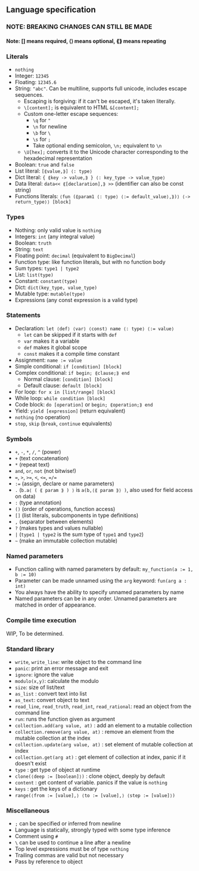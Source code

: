 ## Language specification
### NOTE: BREAKING CHANGES CAN STILL BE MADE
#### Note: [] means required, ⟨⟩ means optional, ⟪⟫ means repeating

### Literals

- `nothing`
- Integer: `12345`
- Floating: `12345.6`
- String: `"abc"`. Can be multiline, supports full unicode, includes escape sequences.
  - Escaping is forgiving: if it can't be escaped, it's taken literally.
  - `\[content];` is equivalent to HTML `&[content];`
  - Custom one-letter escape sequences:
    - `\q` for `"`
    - `\n` for newline
    - `\b` for `\`
    - `\s` for `;`
    - Take optional ending semicolon, `\n;` equivalent to `\n`
  - `\U[hex];` converts it to the Unicode character corresponding to the hexadecimal representation
- Boolean: `true` and `false`
- List literal: `[⟪value,⟫] ⟨: type⟩`
- Dict literal: `{ ⟪key -> value,⟫ } ⟨: key_type -> value_type⟩`
- Data literal: `data<< ⟪[declaration],⟫ >>` (identifier can also be const string)
- Functions literals: `⟨fun (⟪param1 ⟨: type⟩ ⟨:= default_value⟩,⟫)⟩ ⟨-> return_type⟩⟩ [block]`

### Types
- Nothing: only valid value is `nothing`
- Integers: `int` (any integral value)
- Boolean: `truth`
- String: `text`
- Floating point: `decimal` (equivalent to `BigDecimal`)
- Function type: like function literals, but with no function body
- Sum types: `type1 | type2`
- List: `list(type)`
- Constant: `constant(type)`
- Dict: `dict(key_type, value_type)`
- Mutable type: `mutable(type)`
- Expressions (any const expression is a valid type)

### Statements
- Declaration: `let ⟨def⟩ ⟨var⟩ ⟨const⟩ name ⟨: type⟩ ⟨:= value⟩`
  - `let` can be skipped if it starts with `def`
  - `var` makes it a variable
  - `def` makes it global scope
  - `const` makes it a compile time constant
- Assignment: `name := value`
- Simple conditional: `if [condition] [block]`
- Complex conditional: `if begin; ⟪clause;⟫ end`
    - Normal clause: `[condition] [block]`
    - Default clause: `default [block]`
- For loop: `for x in [list/range] [block]`
- While loop: `while condition [block]`
- Code block: `do [operation]` or `begin; ⟪operation;⟫ end`
- Yield: `yield [expression]` (return equivalent)
- `nothing` (no operation)
- `stop`, `skip` (`break`, `continue` equivalents)

### Symbols
- `+`, `-`, `*`, `/`, `^` (power)
- `+` (text concatenation)
- `*` (repeat text)
- `and`, `or`, `not` (not bitwise!)
- `=`, `>`, `>=`, `<`, `<=`, `=/=`
- `:=` (assign, declare or name parameters)
- `.` (`b.a⟨ ( ⟪ param ⟫ ) ⟩` is `a(b,⟨⟪ param ⟫⟩ )`, also used for field access on data)
- `:` (type annotation)
- `()` (order of operations, function access)
- `[]` (list literals, subcomponents in type definitions)
- `,` (separator between elements)
- `?` (makes types and values nullable)
- `|` (`type1 | type2` is the sum type of `type1` and `type2`)
- `~` (make an immutable collection mutable)


### Named parameters
- Function calling with named parameters by default: `my_function(a := 1, b := 10)`
- Parameter can be made unnamed using the `arg` keyword: `fun(arg a : int)`
- You always have the ability to specify unnamed parameters by name
- Named parameters can be in any order. Unnamed parameters are matched in order of appearance.

### Compile time execution

WIP, To be determined.

### Standard library
- `write`, `write_line`: write object to the command line
- `panic`: print an error message and exit
- `ignore`: ignore the value
- `modulo(x,y)`: calculate the modulo
- `size`: size of list/text
- `as_list` : convert text into list
- `as_text`: convert object to text
- `read_line`, `read_truth`, `read_int`, `read_rational`: read an object from the command line
- `run`: runs the function given as argument
- `collection.add(arg value, at)` : add an element to a mutable collection
- `collection.remove(arg value, at)` : remove an element from the mutable collection at the index
- `collection.update(arg value, at)` : set element of mutable collection at index
- `collection.get(arg at)` : get element of collection at index, panic if it doesn't exist
- `type` : get type of object at runtime
- `clone(⟨deep := [boolean]⟩)` : clone object, deeply by default
- `content` : get content of variable. panics if the value is `nothing`
- `keys` : get the keys of a dictionary
- `range(⟨from := [value],⟩ ⟨to := [value],⟩ ⟨step := [value]⟩)`

### Miscellaneous
- `;` can be specified or inferred from newline
- Language is statically, strongly typed with some type inference
- Comment using `#`
- `\` can be used to continue a line after a newline
- Top level expressions must be of type `nothing`
- Trailing commas are valid but not necessary
- Pass by reference to object